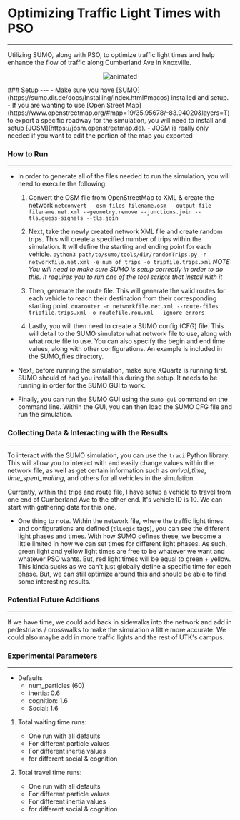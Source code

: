 # Optimizing Traffic Light Times with PSO
---
Utilizing SUMO, along with PSO, to optimize traffic light times and help enhance the flow of traffic along Cumberland Ave in Knoxville.

<!-- ![Alt Text](https://media.giphy.com/media/v1.Y2lkPTc5MGI3NjExNWhxMXNzYWNubjBlemd1OG56czdqcnh0cmV6bml6NzdlaW04NXNxcyZlcD12MV9pbnRlcm5hbF9naWZfYnlfaWQmY3Q9Zw/UmpAZyX3fTCMFSpD4n/giphy.gif) -->

<p align="center">
  <img src="https://media.giphy.com/media/v1.Y2lkPTc5MGI3NjExNWhxMXNzYWNubjBlemd1OG56czdqcnh0cmV6bml6NzdlaW04NXNxcyZlcD12MV9pbnRlcm5hbF9naWZfYnlfaWQmY3Q9Zw/UmpAZyX3fTCMFSpD4n/giphy.gif" alt="animated" />
</p>
### Setup
---
- Make sure you have [SUMO](https://sumo.dlr.de/docs/Installing/index.html#macos) installed and setup.
- If you are wanting to use [Open Street Map](https://www.openstreetmap.org/#map=19/35.95678/-83.94020&layers=T) to export a specific roadway for the simulation, you will need to install and setup [JOSM](https://josm.openstreetmap.de).
    - JOSM is really only needed if you want to edit the portion of the map you exported

### How to Run
---
- In order to generate all of the files needed to run the simulation, you will need to execute the following: 

    1. Convert the OSM file from OpenStreetMap to XML & create the network
        `netconvert --osm-files filename.osm --output-file filename.net.xml --geometry.remove --junctions.join --tls.guess-signals --tls.join`

    2. Next, take the newly created network XML file and create random trips. This will create a specified number of trips within the simulation. It will define the starting and ending point for each vehicle.
    `python3 path/to/sumo/tools/dir/randomTrips.py -n networkfile.net.xml -e num_of_trips -o tripfile.trips.xml`
    _NOTE: You will need to make sure SUMO is setup correctly in order to do this. It requires you to run one of the tool scripts that install with it_

    3. Then, generate the route file. This will generate the valid routes for each vehicle to reach their destination from their corresponding starting point.
    `duarouter -n networkfile.net.xml --route-files tripfile.trips.xml -o routefile.rou.xml --ignore-errors`
    
    4. Lastly, you will then need to create a SUMO config (CFG) file. This will detail to the SUMO simulator what network file to use, along with what route file to use. You can also specify the begin and end time values, along with other configurations. An example is included in the SUMO_files directory.
    
- Next, before running the simulation, make sure XQuartz is running first. SUMO should of had you install this during the setup. It needs to be running in order for the SUMO GUI to work. 
- Finally, you can run the SUMO GUI using the `sumo-gui` command on the command line. Within the GUI, you can then load the SUMO CFG file and run the simulation. 

### Collecting Data & Interacting with the Results
---
To interact with the SUMO simulation, you can use the `traci` Python library. This will allow you to interact with and easily change values within the network file, as well as get certain information such as *arrival_time*, *time_spent_waiting*, and others for all vehicles in the simulation.

Currently, within the trips and route file, I have setup a vehicle to travel from one end of Cumberland Ave to the other end. It's vehicle ID is 10. We can start with gathering data for this one.

- One thing to note. Within the network file, where the traffic light times and configurations are defined (`tlLogic` tags), you can see the different light phases and times. With how SUMO defines these, we become a little limited in how we can set times for different light phases. As such, green light and yellow light times are free to be whatever we want and whatever PSO wants. But, red light times will be equal to green + yellow. This kinda sucks as we can't just globally define a specific time for each phase. But, we can still optimize around this and should be able to find some interesting results. 

### Potential Future Additions
---
If we have time, we could add back in sidewalks into the network and add in pedestrians / crosswalks to make the simulation a little more accurate. We could also maybe add in more traffic lights and the rest of UTK's campus.


### Experimental Parameters
---
- Defaults
    - num_particles (60)
    - inertia: 0.6
    - cognition: 1.6
    - Social: 1.6

1. Total waiting time runs: 
    - One run with all defaults
    - For different particle values
    - For different inertia values
    - for different social & cognition 

2. Total travel time runs: 
    - One run with all defaults
    - For different particle values
    - For different inertia values
    - for different social & cognition 
